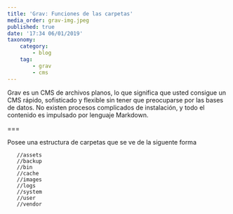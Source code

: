 ```yaml
---
title: 'Grav: Funciones de las carpetas'
media_order: grav-img.jpeg
published: true
date: '17:34 06/01/2019'
taxonomy:
    category:
        - blog
    tag:
        - grav
        - cms
---
```


Grav es un CMS de archivos planos, lo que significa que usted consigue un CMS rápido, sofisticado y flexible sin tener que preocuparse por las bases de datos. No existen procesos complicados de instalación, y todo el contenido es impulsado por lenguaje Markdown.

===

Posee una estructura de carpetas que se ve de la siguente forma

~~~
   //assets
   //backup
   //bin
   //cache
   //images
   //logs
   //system
   //user
   //vendor
~~~


